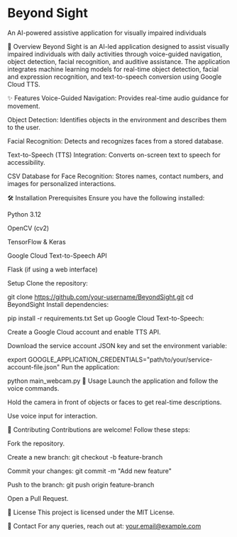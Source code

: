 # Beyond Sight

An AI-powered assistive application for visually impaired individuals

📌 Overview
Beyond Sight is an AI-led application designed to assist visually impaired individuals with daily activities through voice-guided navigation, object detection, facial recognition, and auditive assistance. The application integrates machine learning models for real-time object detection, facial and expression recognition, and text-to-speech conversion using Google Cloud TTS.

✨ Features
Voice-Guided Navigation: Provides real-time audio guidance for movement.

Object Detection: Identifies objects in the environment and describes them to the user.

Facial Recognition: Detects and recognizes faces from a stored database.

Text-to-Speech (TTS) Integration: Converts on-screen text to speech for accessibility.

CSV Database for Face Recognition: Stores names, contact numbers, and images for personalized interactions.

🛠️ Installation
Prerequisites
Ensure you have the following installed:

Python 3.12

OpenCV (cv2)

TensorFlow & Keras

Google Cloud Text-to-Speech API

Flask (if using a web interface)

Setup
Clone the repository:

git clone https://github.com/your-username/BeyondSight.git
cd BeyondSight
Install dependencies:

pip install -r requirements.txt
Set up Google Cloud Text-to-Speech:

Create a Google Cloud account and enable TTS API.

Download the service account JSON key and set the environment variable:

export GOOGLE_APPLICATION_CREDENTIALS="path/to/your/service-account-file.json"
Run the application:

python main_webcam.py
🚀 Usage
Launch the application and follow the voice commands.

Hold the camera in front of objects or faces to get real-time descriptions.

Use voice input for interaction.


🤝 Contributing
Contributions are welcome! Follow these steps:

Fork the repository.

Create a new branch: git checkout -b feature-branch

Commit your changes: git commit -m "Add new feature"

Push to the branch: git push origin feature-branch

Open a Pull Request.

📜 License
This project is licensed under the MIT License.

📧 Contact
For any queries, reach out at: your.email@example.com

